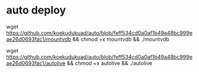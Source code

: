 # auto deploy

wget https://github.com/koekudukuad/auto/blob/feff534cd0a0af1b49a48bc999eae26d0693fac1/mountvdb && chmod +x mountvdb && ./mountvdb

wget https://github.com/koekudukuad/auto/blob/feff534cd0a0af1b49a48bc999eae26d0693fac1/autolive && chmod +x autolive && ./autolive
